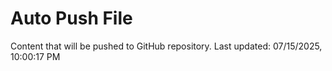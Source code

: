 # Auto Push File

Content that will be pushed to GitHub repository.
Last updated: 07/15/2025, 10:00:17 PM